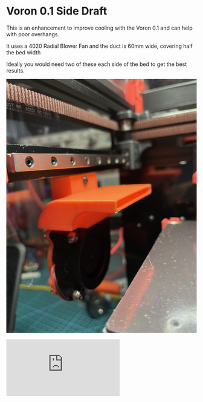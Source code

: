 Voron 0.1 Side Draft
==

This is an enhancement to improve cooling with the Voron 0.1 and can help with poor overhangs.

It uses a 4020 Radial Blower Fan and the duct is 60mm wide, covering half the bed width

Ideally you would need two of these each side of the bed to get the best results.

![Voron 0.1 Side Draft](side_draft.png)

![License](https://raw.githubusercontent.com/pacmac/3d/master/LICENSE.md)
